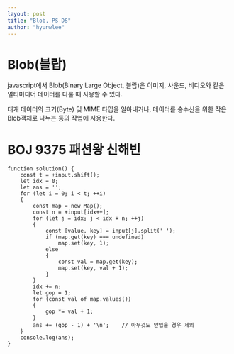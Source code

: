 ```yaml
---
layout: post
title: "Blob, PS DS"
author: "hyunwlee"
---
```


#  Blob(블랍)

javascript에서 Blob(Binary Large Object, 블랍)은 이미지, 사운드, 비디오와 같은 멀티미디어 데이터를 다룰 때 사용할 수 있다.  

대개 데이터의 크기(Byte) 및 MIME 타입을 알아내거나, 데이터를 송수신을 위한 작은 Blob객체로 나누는 등의 작업에 사용한다.   



# BOJ 9375 패션왕 신해빈

```
function solution() {
    const t = +input.shift();
    let idx = 0;
    let ans = '';
    for (let i = 0; i < t; ++i)
    {
        const map = new Map();
        const n = +input[idx++];
        for (let j = idx; j < idx + n; ++j)
        {
            const [value, key] = input[j].split(' ');
            if (map.get(key) === undefined)
                map.set(key, 1);
            else
            {
                const val = map.get(key);
                map.set(key, val + 1);
            }
        }
        idx += n;
        let gop = 1;
        for (const val of map.values())
        {
            gop *= val + 1;
        }
        ans += (gop - 1) + '\n';	// 아무것도 안입을 경우 제외
    }
    console.log(ans);
}
```

